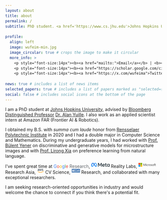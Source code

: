 ```yaml
---
layout: about
title: about
permalink: /
subtitle: PhD student. <a href='https://www.cs.jhu.edu'>Johns Hopkins University</a>.

profile:
  align: left
  image: wufeim-min.jpg
  image_circular: true # crops the image to make it circular
  more_info: >
    <p style="font-size:14px"><b><a href="mailto:">Email</a></b> | <b><a href="assets/pdf/wufeima_250919.pdf">CV</a></b></p> <br>
    <p style="font-size:14px"><b><a href="https://scholar.google.com/citations?user=mYkvHdIAAAAJ">Google Scholar</a></b></p> <br>
    <p style="font-size:14px"><b><a href="https://x.com/wufeima">Twitter</a></b>

news: true # includes a list of news items
selected_papers: true # includes a list of papers marked as "selected={true}"
social: false # includes social icons at the bottom of the page
---
```


I am a PhD student at [Johns Hopkins University](https://www.jhu.edu), advised by [Bloomberg Distinguished Professor](https://en.wikipedia.org/wiki/Bloomberg_Distinguished_Professorships) [Dr. Alan Yuille](https://www.cs.jhu.edu/~ayuille/). I also work as an applied scientist intern at Amazon FAR (Frontier AI & Robotics).

I obtained my B.S. with <i>summa cum laude</i> honor from [Rensselaer Polytechnic Institute](https://rpi.edu) in 2020 and I had a double major in Computer Science and Mathematics. During my undergraduate years, I had worked with [Prof. Bülent Yener](https://www.cs.rpi.edu/~yener/) on discriminative and generative models for microstructure images and with [Prof. Lirong Xia](https://www.cs.rpi.edu/~xial/) on preference learning from natural language.

I've spent great time at <span><span style="color: #4285F4">G</span><span style="color: #EA4335">o</span><span style="color: #FBBC05">o</span><span style="color: #4285F4">g</span><span style="color: #34A853">l</span><span style="color: #EA4335">e</span> <span style="color:#5f6368">Research</span></span>, <span><img src="assets/img/meta.svg.png" style="height: 12px; margin-bottom: 4px"> Reality Labs</span>, <span><img src="assets/img/microsoft.svg.png" style="height: 12px; margin-bottom: 4px"> Research Asia</span>, <span><img src="assets/img/aws.png" style="height: 12px; margin-bottom: 4px"> CV Science</span>, <span><img src="assets/img/megvii.png" style="height: 12px; margin-bottom: 4px"> Research</span>, and collaborated with many exceptional researchers.

I am seeking research-oriented opportunities in industry and would welcome the chance to connect if you think there's a potential fit.
